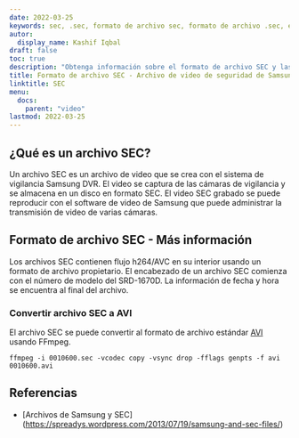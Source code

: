 ```yaml
---
date: 2022-03-25
keywords: sec, .sec, formato de archivo sec, formato de archivo .sec, extensión .sec, extensión sec
autor:
  display_name: Kashif Iqbal
draft: false
toc: true
description: "Obtenga información sobre el formato de archivo SEC y las API que pueden crear y abrir archivos SEC."
title: Formato de archivo SEC - Archivo de video de seguridad de Samsung
linktitle: SEC
menu:
  docs:
    parent: "video"
lastmod: 2022-03-25
---
```


## ¿Qué es un archivo SEC?

Un archivo SEC es un archivo de video que se crea con el sistema de vigilancia Samsung DVR. El video se captura de las cámaras de vigilancia y se almacena en un disco en formato SEC. El video SEC grabado se puede reproducir con el software de video de Samsung que puede administrar la transmisión de video de varias cámaras.

## Formato de archivo SEC - Más información

Los archivos SEC contienen flujo h264/AVC en su interior usando un formato de archivo propietario. El encabezado de un archivo SEC comienza con el número de modelo del SRD-1670D. La información de fecha y hora se encuentra al final del archivo.

### Convertir archivo SEC a AVI

El archivo SEC se puede convertir al formato de archivo estándar [AVI](/es/video/avi/) usando FFmpeg.

```
ffmpeg -i 0010600.sec -vcodec copy -vsync drop -fflags genpts -f avi 0010600.avi
```

## Referencias ##

- [Archivos de Samsung y SEC] (https://spreadys.wordpress.com/2013/07/19/samsung-and-sec-files/)

